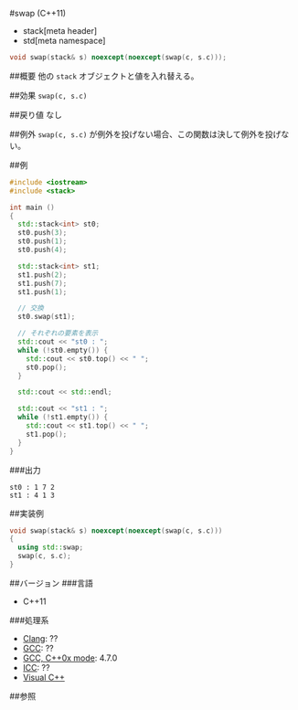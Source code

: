 #swap (C++11)
* stack[meta header]
* std[meta namespace]

```cpp
void swap(stack& s) noexcept(noexcept(swap(c, s.c)));
```

##概要
他の `stack` オブジェクトと値を入れ替える。


##効果
`swap(c, s.c)`


##戻り値
なし


##例外
`swap(c, s.c)` が例外を投げない場合、この関数は決して例外を投げない。


##例
```cpp
#include <iostream>
#include <stack>

int main ()
{
  std::stack<int> st0;
  st0.push(3);
  st0.push(1);
  st0.push(4);

  std::stack<int> st1;
  st1.push(2);
  st1.push(7);
  st1.push(1);

  // 交換
  st0.swap(st1);

  // それぞれの要素を表示
  std::cout << "st0 : ";
  while (!st0.empty()) {
    std::cout << st0.top() << " ";
    st0.pop();
  }

  std::cout << std::endl;

  std::cout << "st1 : ";
  while (!st1.empty()) {
    std::cout << st1.top() << " ";
    st1.pop();
  }
}
```

###出力
```
st0 : 1 7 2 
st1 : 4 1 3 
```

##実装例
```cpp
void swap(stack& s) noexcept(noexcept(swap(c, s.c)))
{
  using std::swap;
  swap(c, s.c);
}
```

##バージョン
###言語
- C++11

###処理系
- [Clang](/implementation.md#clang): ??
- [GCC](/implementation.md#gcc): ??
- [GCC, C++0x mode](/implementation.md#gcc): 4.7.0
- [ICC](/implementation.md#icc): ??
- [Visual C++](/implementation.md#visual_cpp)


##参照


